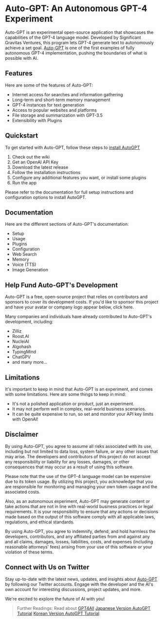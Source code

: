 # Auto-GPT: An Autonomous GPT-4 Experiment

Auto-GPT is an experimental open-source application that showcases the capabilities of the GPT-4 language model. Developed by Significant Gravitas Ventures, this program lets GPT-4 generate text to autonomously achieve a set goal. [Auto-GPT](https://docs.kanaries.net/articles/autogpt-4) is one of the first examples of fully autonomous GPT-4 implementation, pushing the boundaries of what is possible with AI.

## Features

Here are some of the features of Auto-GPT:

- Internet access for searches and information gathering
- Long-term and short-term memory management
- GPT-4 instances for text generation
- Access to popular websites and platforms
- File storage and summarization with GPT-3.5
- Extensibility with Plugins

## Quickstart

To get started with Auto-GPT, follow these steps to [install AutoGPT](https://docs.kanaries.net/articles/auto-gpt-install)

1. Check out the wiki
2. Get an OpenAI API Key
3. Download the latest release
4. Follow the installation instructions
5. Configure any additional features you want, or install some plugins
6. Run the app

Please refer to the documentation for full setup instructions and configuration options to install AutoGPT.

## Documentation

Here are the different sections of Auto-GPT's documentation:

- Setup
- Usage
- Plugins
- Configuration
- Web Search
- Memory
- Voice (TTS)
- Image Generation

## Help Fund Auto-GPT's Development

Auto-GPT is a free, open-source project that relies on contributors and sponsors to cover its development costs. If you'd like to sponsor this project and have your avatar or company logo appear below, click here.

Many companies and individuals have already contributed to Auto-GPT's development, including:

- Zilliz
- Roost.AI
- NucleiAI
- Algohash
- TypingMind
- ChatGPV
- and many more...

## Limitations

It's important to keep in mind that Auto-GPT is an experiment, and comes with some limitations. Here are some things to keep in mind:

- It's not a polished application or product, just an experiment.
- It may not perform well in complex, real-world business scenarios.
- It can be quite expensive to run, so set and monitor your API key limits with OpenAI!

## Disclaimer

By using Auto-GPT, you agree to assume all risks associated with its use, including but not limited to data loss, system failure, or any other issues that may arise. The developers and contributors of this project do not accept any responsibility or liability for any losses, damages, or other consequences that may occur as a result of using this software.

Please note that the use of the GPT-4 language model can be expensive due to its token usage. By utilizing this project, you acknowledge that you are responsible for monitoring and managing your own token usage and the associated costs. 

Also, as an autonomous experiment, Auto-GPT may generate content or take actions that are not in line with real-world business practices or legal requirements. It is your responsibility to ensure that any actions or decisions made based on the output of this software comply with all applicable laws, regulations, and ethical standards. 

By using Auto-GPT, you agree to indemnify, defend, and hold harmless the developers, contributors, and any affiliated parties from and against any and all claims, damages, losses, liabilities, costs, and expenses (including reasonable attorneys' fees) arising from your use of this software or your violation of these terms.

## Connect with Us on Twitter

Stay up-to-date with the latest news, updates, and insights about [Auto-GPT](https://github.com/Significant-Gravitas/Auto-GPT) by following our Twitter accounts. Engage with the developer and the AI's own account for interesting discussions, project updates, and more.

We're excited to explore the future of AI with you!

> Further Readings: Read about [GPT4All](https://docs.kanaries.net/articles/gpt4all)
> [Japanese Version AutoGPT Tutorial](https://lauragoodwin2.github.io/auto-gpt-ja)
> [Korean Version AutoGPT Tutorial](https://lauragoodwin2.github.io/auto-gpt-ko)
